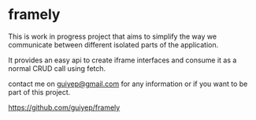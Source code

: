 # framely

This is  work in progress project that aims to simplify the way we communicate between different isolated parts of the application.

It provides an easy api to create iframe interfaces and consume it as a normal CRUD call using fetch.

contact me on guiyep@gmail.com for any information or if you want to be part of this project.

https://github.com/guiyep/framely
